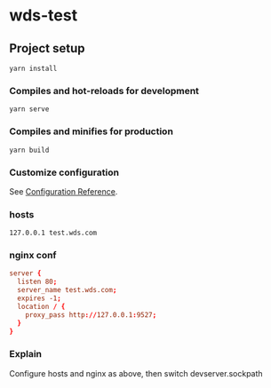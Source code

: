 # wds-test

## Project setup
```
yarn install
```

### Compiles and hot-reloads for development
```
yarn serve
```

### Compiles and minifies for production
```
yarn build
```

### Customize configuration
See [Configuration Reference](https://cli.vuejs.org/config/).

### hosts

```hosts
127.0.0.1 test.wds.com
```

### nginx conf
```conf
server {
  listen 80;
  server_name test.wds.com;
  expires -1;
  location / {
    proxy_pass http://127.0.0.1:9527;
  }
}
```

### Explain
Configure hosts and nginx as above, then switch devserver.sockpath
